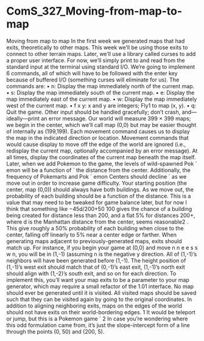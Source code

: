 # ComS_327_Moving-from-map-to-map

Moving from map to map
In the first week we generated maps that had exits, theoretically to other maps. This week we’ll be using
those exits to connect to other terrain maps.
Later, we’ll use a library called curses to add a proper user interface. For now, we’ll simply print to
and read from the standard input at the terminal using standard I/O. We’re going to implement 6 commands,
all of which will have to be followed with the enter key because of buffered I/O (something curses will
eliminate for us). The commands are:
• n: Display the map immediately north of the current map.
• s: Display the map immediately south of the current map.
• e: Display the map immediately east of the current map.
• w: Display the map immediately west of the current map.
• f x y: x and y are integers; Fly1
to map (x, y).
• q: Quit the game.
Other input should be handled gracefully; don’t crash, and—ideally—print an error message.
Our world will measure 399 × 399 maps; we begin in the center, which we’ll call map (0,0) but may
be easier thought of internally as (199,199). Each movement command causes us to display the map in the
indicated direction or location. Movement commands that would cause display to move off the edge of the
world are ignored (i.e., redisplay the current map, optionally accompanied by an error message).
At all times, display the coordinates of the current map beneath the map itself.
Later, when we add Pokemon to the game, the levels of wild-spawned Pok ´ emon will be a function of ´
the distance from the center. Additionally, the frequency of Pokemarts and Pok ´ emon Centers should decline ´
as we move out in order to increase game difficulty. Your starting position (the center, map (0,0)) should
always have both buildings. As we move out, the probability of each building should be a function of the
distance. This is a value that may need to be tweaked for game balance later, but for now I think that
something like −45d/200+50
100 gives the chance of a building being created for distance less than 200, and a
flat 5% for distances 200+, where d is the Manhattan distance from the center, seems reasonable2
. This give
roughly a 50% probability of each building when close to the center, falling off linearly to 5% near a center
edge or farther.
When generating maps adjacent to previously-generated maps, exits should match up. For instance,
if you begin your game at (0,0) and move n n e e s s w n, you will be in (1,-1) (assuming n is the
negative y direction. All of (1,-1)’s neighbors will have been generated before (1,-1). The height position of
(1,-1)’s west exit should match that of (0,-1)’s east exit, (1,-1)’s north exit should align with (1,-2)’s south
exit, and so on for each direction. To implement this, you’ll want your map exits to be a parameter to your
map generator, which may require a small refactor of the 1.01 interface.
No map should ever be generated until it is visited. All visited maps should be saved such that they can
be visited again by going to the original coordinates.
In addition to aligning neighboring exits, maps on the edges of the world should not have exits on their
world-bordering edges.
1
It would be teleport or jump, but this is a Pokemon game ´
2
In case you’re wondering where this odd formulation came from, it’s just the slope-intercept form of a line through the points
(0, 50) and (200, 5).
